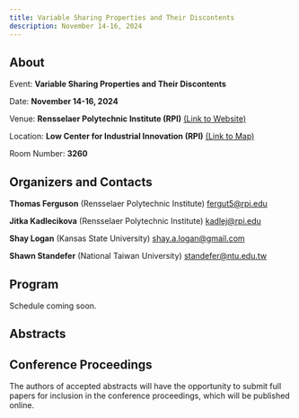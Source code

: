 ```yaml
---
title: Variable Sharing Properties and Their Discontents
description: November 14-16, 2024
---
```

## About
Event: **Variable Sharing Properties and Their Discontents**

Date: **November 14-16, 2024**

Venue: **Rensselaer Polytechnic Institute (RPI)** [(Link to Website)](https://www.rpi.edu/)

Location: **Low Center for Industrial Innovation (RPI)** [(Link to Map)](https://www.google.com/maps/place/Low+Center+for+Industrial+Innovation/@42.7291622,-73.6786731,17z/data=!3m1!4b1!4m6!3m5!1s0x89de0fa0754f2517:0xc812ad6a8b0415a0!8m2!3d42.7291622!4d-73.6786731!16s%2Fm%2F027sqdl?entry=ttu&g_ep=EgoyMDI0MTAyMC4xIKXMDSoASAFQAw%3D%3D)

Room Number: **3260**


## Organizers and Contacts

**Thomas Ferguson** (Rensselaer Polytechnic Institute) fergut5@rpi.edu

**Jitka Kadlecikova** (Rensselaer Polytechnic Institute) kadlej@rpi.edu

**Shay Logan** (Kansas State University) shay.a.logan@gmail.com

**Shawn Standefer** (National Taiwan University) standefer@ntu.edu.tw


## Program

Schedule coming soon.

## Abstracts


## Conference Proceedings

The authors of accepted abstracts will have the opportunity to submit full papers for inclusion in the conference proceedings, which will be published online.



<style>
header .project-name {
  font-size: 2.5rem;
}

header .project-tagline {
  display: none;
}

header .btn {
  display: none;
}
</style>
